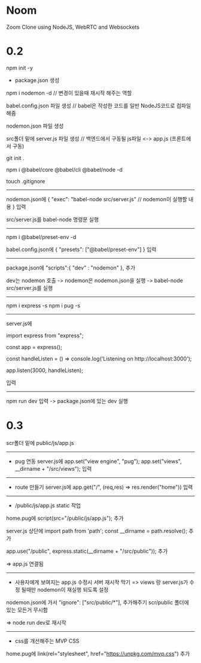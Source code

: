 # Noom

Zoom Clone using NodeJS, WebRTC and Websockets

# 0.2

npm init -y
- package.json 생성

npm i nodemon -d // 변경이 있을때 재시작 해주는 역할

babel.config.json 파일 생성 // babel은 작성한 코드를 일반 NodeJS코드로 컴파일 해줌

nodemon.json 파일 생성

src폴더 밑에 server.js 파일 생성
// 백엔드에서 구동될 js파일 <-> app.js (프론트에서 구동)

git init .

npm i @babel/core @babel/cli @babel/node -d

touch .gitignore

-----------------------
nodemon.json에
{
    "exec": "babel-node src/server.js" // nodemon이 실행할 내용
}
입력

src/server.js를 babel-node 명령문 실행

----------------------
npm i @babel/preset-env -d

babel.config.json에
{
    "presets": ["@babel/preset-env"]
}
입력

--------------------
package.json에
"scripts":{
    "dev" : "nodemon"
  },
추가

dev는 nodemon 호출 -> nodemon은 nodemon.json을 실행 -> babel-node src/server.js를 실행

-------------------
npm i express -s
npm i pug -s

-------------------
server.js에

import express from "express";

const app = express();

const handleListen = () => console.log('Listening on http://localhost:3000');

app.listen(3000, handleListen);

입력

------------------------
npm run dev 입력
-> package.json에 있는 dev 실행

# 0.3

scr폴더 밑에 public/js/app.js

------------------------
* pug 연동
server.js에
app.set("view engine", "pug");
app.set("views", __dirname + "/src/views");
입력

----------------------------
* route 만들기
server.js에 
app.get("/", (req,res) => res.render("home"))
입력

-------------------------------
* /public/js/app.js static 작업

home.pug에
script(src="/public/js/app.js");
추가

server.js 상단에
import path from 'path';
const __dirname = path.resolve(); 추가

app.use("/public", express.static(__dirname + "/src/public"));
추가

=> app.js 연결됨

------------------------------------
* 사용자에게 보여지는 app.js 수정시 서버 재시작 막기
=> views 랑 server.js가 수정 될때만 nodemon이 재실행 되도록 설정

nodemon.json에 가서
"ignore": ["src/public/*"], 추가해주기
scr/public 폴더에 있는 모든거 무시함

=> node run dev로 재시작

--------------------------
* css를 개선해주는 MVP CSS

home.pug에
link(rel="stylesheet", href="https://unpkg.com/mvp.css")
추가

